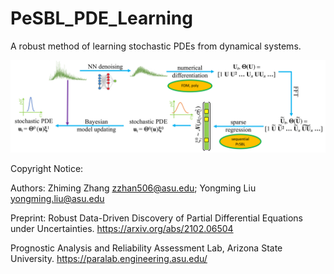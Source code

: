 # PeSBL_PDE_Learning
A robust method of learning stochastic PDEs from dynamical systems.


![Framework](Framework-1.PNG)


Copyright Notice:

Authors: Zhiming Zhang zzhan506@asu.edu; Yongming Liu yongming.liu@asu.edu

Preprint: Robust Data-Driven Discovery of Partial Differential Equations under Uncertainties. https://arxiv.org/abs/2102.06504

Prognostic Analysis and Reliability Assessment Lab, Arizona State University. https://paralab.engineering.asu.edu/
